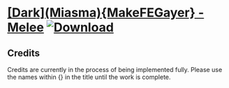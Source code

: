 # [\[Dark\]\(Miasma\){MakeFEGayer} - Melee](https://github.com/Klokinator/FE-Repo/tree/main/Battle%20Animations/WIP%20Animations/%5BDark%5D(Miasma)%7BMakeFEGayer%7D%20-%20Melee) [![Download](https://img.shields.io/badge/Download--red?style=social&logo=github)](https://minhaskamal.github.io/DownGit/#/home?url=https://github.com/Klokinator/FE-Repo/tree/main/Battle%20Animations/WIP%20Animations/%5BDark%5D(Miasma)%7BMakeFEGayer%7D%20-%20Melee)



## Credits

Credits are currently in the process of being implemented fully. Please use the names within {} in the title until the work is complete.

